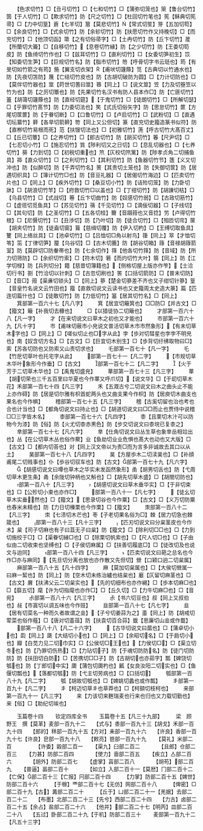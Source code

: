 <!-- { "loadSidebar": true } -->
　　【色求切竹】□【丑弓切竹】□【七和切竹】□【蒲弥切笼也】箂【鲁台切竹】筃【于人切竹】□【欺求切竹】防【尺之切竹】□【杜回切竹笔也】筅【稣典切筅帚】□【力中切篁】篬【七羊切】篃【莫悲切竹】【常式切笙】笌【五加切笱】□【余良切竹】□【式余切竹】防【余轸切竹】防【扶愿切竹作又持晚切】□【而兖切竹】□【他顶切函】箒【之有切俗帚字】□【土冉切竹】防【丘卞切竹】簅【所籣切大籥】□【自移切竹】【息卷切竹縁】防【之少切竹】防【王委切笱皮】防【鱼绮切竹作也】□【兹耳切竹】□【直利切竹】□【女委切笋初生】笖【知委切生笋】□【巨规切竹名】防【脂市切竹】笏【呼骨切字书云珽也】筠【有旻切如竹箭之有筠】箷【翼支切衣架】【甫吠切籧篨】笕【古典切以竹通水也】防【先夜切笘防】篾【亡结切竹皮也】防【古胡切破防为圆】□【力计切防也】□【莫伴切竹器也】筮【莳世切蓍曰筮】簭【同上】□【说文筮】笠【力及切簦笠以竹为也】防【之厉切簟也】防【先果切竹名汉书有防人县本作□】防【亡匪切竹】篕【胡蔼切籧篨也】防【直经切筵】【于鬼切竹】□【徒朗切竹】□【所解切瑟】□【乎罪切竹髙节】防【力委切法也】笶【式氏切俗矢字】防【思怠切竹】篚【方尾切筐篚】防【于眷切断】□【口鲁切竹】□【卢启切竹】□【武粉切】□【直遇切坛纂竹】簳【各旱切箭簳】笴【同上又公但切】篆【直兖切史籀造篆书似符】防【直栁切竹易根而死】范【扶锼切法也】□【初雅切竹】箎【呼古切竹大髙百丈】□【丘已切簟】□【之养切竹】□【郎古切竹】防【胡买切竹】箺【尺尹切】□【七忍切小竹】□【施忍切竹】筫【陟利切又之日切】□【息乱切器也】□【七养切竹】簩【力到切】□【初税切重也】笊【仄校切笊篱】防【陟孝贞角二切捕鱼具】筗【直众切竹】□【之利切竹】□【其利切竹】防【鱼器切竹节】簉【义又切冲也】防【似醉切】防【千弄切竹名】篑【其贵切土笼也】防【失御切筐】防【居遇切织具】□【簿计切竹□也】防【音豆礼器】□【居偈切竹海边】□【匹卖切竹片也】□【同上】□【疾外切竹】□【桑豆切小竹】防【诘殓切笼】防【力卧切牀】□【胡浪切竹竿】□【府救切竹□以盖也】□【丁绀切竹】防【胡諌切枯】□【乌县切竹】□【式战切】箞【丘卞切曲竹】防【奴感切竹弱】□【古政切筋竹】□【虚诳切觅鱼具】□【苏见切竹】篟【千见切竹】□【滴佞切器】□【子线切】□【其句切】防【之圣切竹】□【五各切桂】籋【音蹑箝也又音捻】竻【卢得切竹根】□【尼慑切竹】□【丑渉切】防【乃叶切】防【徒合切竹】□【殂匝切帘】筪【胡夹切竹】防【徒盍切窗】箿【慈缉切覆】防【伊入切杓】□【王缚切取鱼具】籰【同上络丝具】□【池卓切竹】□【吕恤切□角以射鸟】箻【同上】箤【才恤切笭】笜【丁律切笋】箼【乌谷切】□【古木切簏】防【胡谷切箱】簶【音禄胡簶箭室】防【莫辟切□防軬帯也】防【七余切作】箨【他各切竹箨】防【音域】防【所力切筛防】□【余织切竹索】□【符木切】箬【而灼切竹大叶】篛【同上】防【江学切椂】防【兵列切分】籍【慈昔切簿籍也】【侧格切屋上版亦作笮】【士洽切行书】劄【竹洽切以针刺】□【古忽切刷也】筈【口括切箭防】□【普末切防】□【音□】箝【渠亷切锁头】□【同上】篸【楚金切篸差不齐也又子绀切针篸】篁【音皇竹名说文云竹田也】籀【直救切说文云读书也又史籀周太史造大篆】篇【匹连切篇什也】□【徒敢切竹】防【力低切竹】簊【居其切竹名】□【同上】
　　箕部第一百六十七【凡八字】
　　箕【居宜切簸箕也】□□防□【并古文】□【籀文】簸【补我切去穅也】
　　□【以猎徒协二切簸也】
　　才部第一百六十八【凡一字】
　　才【在来切说文曰草木之初也又才能也】
　　巿部第一百六十九【凡十字】
　　巿【甫味切蔽巿小皃说文普活切草木巿巿然象形】【有未切草木字也】□【同上】□【嗟似切止也□字从此】孛【歩对切彗星也孛孛不明皃也】南【奴含切方名】□【古文】□【巨宜切木别生】□【歩背切纡绋取物曰□】索【苏各切防也又防索又山责切求也】
　　乇部第一百七十【凡一字】
　　乇【竹戹切草叶也托宅字从此】
　　部第一百七十一【凡二字】
　　【市规切草木华叶象形今作垂】□【古文】
　　部第一百七十二【凡二字】
　　【火于芳于二切草木华也】□【禹鬼切盛皃】
　　蕐部第一百七十三【凡三字】
　　蕐【胡切荣也三千五百里曰华夏也今作蕐又呼爪切】【说文华】□【于刧切草木花】禾部第一百七十四【凡三字】
　　禾【五溉古兮二切说文曰木之曲头止不能上亦作碍】防【居是切尔雅有枳首蛇两头也又曲支果今作枳】防【居庾切木曲支也果名也今作椇】
　　稽部第一百七十五【凡三字】
　　稽【古奚切留也治也考也合也计当也】□【都角切说文曰持止也】□【胡道切说文曰□□而止也贾侍中说稽□□三字皆木名】
　　桼部第一百七十六【凡四字】
　　桼【且栗切木汁可以防物今为漆】防【俗】防【火尤切桼赤黒色】防【步交切说文曰桼垸已复桼之】
　　丵部第一百七十七【凡六字】
　　丵【仕角切说文曰丛生草也象丵岳相竝出也】丛【在公切草木丛也俗作藂】业【鱼劫切业业危惧也髙大也动也又大版】□【古文】□【都内切荅也】对【同上汉文帝以为责□而为言多非诚故去其口以从土】
　　菐部第一百七十八【凡四字】
　　菐【方屋歩木二切渎菐也】□【补顔甫尾二切贱事也】仆【歩谷切驭车也】防【古文】部第一百七十九【凡六字】
　　【胡感切说文曰嘾也草木之华实未发函然象形】圅【胡男切舌也】防【弋周切草木更生条】甬【余陇切钟柄也又斛也】□【胡先切草木盛】□【胡閤切防也】
　　部第一百八十【凡三字】
　　【胡感切说文曰草木垂华实】□【于非切束也】□【公殄切小束也亦作□】
　　部第一百八十一【凡七字】
　　【徒幺切草木实垂然也】□【籀文】【思录切谷也今作粟】□【古文】□【义万切防粟也舂米未精也】防【力日切榛栗也今作栗】□【籀文】
　　朿部第一百八十二【凡三字】
　　朿【七渍切木芒也】枣【子老切果名俗为□】棘【居力切急也棘箴也】
　　部第一百八十三【凡十三字】
　　【匹刃切说文曰分枲茎皮也今作木】枲【司子切麻也有子曰苴无子曰枲】防【籀文】□【除利切□□也】□【力到切施绞于□】□【渠眷切縁□也】□【除栗切帆索也】□【尺人切□也】□【子由似由二切收束也坚缚也】□【子侯切麻属】□【扶善切履底□】□【徒改切及也说文与迨同】
　　部第一百八十四【凡三字】
　　【匹卖切说文曰葩之总名也今作□亦与麻同】【先旦切分离也放也亦作散又先但切】檾【口颖口逈二切枲属】
　　麻部第一百八十五【凡十四字】
　　麻【莫加切枲属也】□【大侯切檾属一曰麻一絜也】防【同上】防【空木切未练治纑也结枲也】黀【仄留切麻茎也】□【古文】黂【扶沸父云二切枲实也】【先的切细布也亦作緆】□【歩本切麻□也】□【靡五切】麾【许为切指麾也亦作□】□【丘久切】□【力牛切麻□也】□【音宛】
　　尗部第一百八十六【凡三字】
　　尗【书六切豆也】叔【同上又叔伯也】敊【市寘切以调五味也今作豉】
　　韭部第一百八十七【凡七字】
　　韭【居有切菜名一种而久者故谓之韭】【子兮切姜蒜为之】齑【同上】防【胡戒切荤菜也俗作薤】□【唐对切齑葅】防【扶袁切百合蒜】韱【思廉切山韭或作韯】
　　部第一百八十八【凡二十六字】
　　【古华切说文曰蓏也】□【蒲卓切小也】瓝【同上】瓞【大结切小也】□【同上】□【余昭切名】□【于扃切小也】瓣【白苋力见二切巾实】□【公侯切□王也】【力侯切□】□【渠立切冬也】防【乃罪切伤热】□【力玷切子】防【于魂切防防名】防【徒门切防防】防【扶田切白防】□【苦携切□□子】防【古胡切也亦茹字】瓢【婢饶切瓠也】防【丁郎切中实】瓟【蒲包切瓟杓也】瓤【女良汝阳二切实也】□【鱼偃切瓢也】【落都切瓠】防【弋主切劳病也】□【口括切】
　　瓠部第一百八十九【凡二字】
　　瓠【胡故切瓠也】□【婢姚切蠡也或作瓢】
　　丯部第一百九十【凡二字】
　　丯【柯迈切草丯也草莽也】□【柯頟切枝柯也】
　　来部第一百九十一【凡三字】
　　来【力该切来麰瑞麦也行来也归也又力载切勤也】来【俗】□【助纪切竢也】



　　玉篇卷十四
　　钦定四库全书
　　玉篇卷十五【凡三十九部】　　　梁　顾野王　撰【莫革】麦部一百九十二　　【式与】黍部一百九十三【胡戈】禾部一百九十四　　【郎的】秝部一百九十五【方对】耒部一百九十六　　【许良】香部一百九十七【许良】皀部一百九十八　　【敕亮】鬯部一百九十九
　　【莫礼】米部二百　　　　　【许委】毇部二百一
　　【渠九】臼部二百二　　　　【且郎】仓部二百三
　　【力甚】防部二百四　　　　【使力】啬部二百五
　　【疾立】亼部二百六　　　　【胡外】防部二百七
　　【虚掌】亯部二百八　　　　【胡苟】部二百九
　　【普逼】畐部二百十　　　　【如立】入部二百十一【莫厯】冂部二百十二　　　【亡保】部二百十三【亡报】冃部二百十四　　　【力掌】防部二百十五【婢世】防部二百十六　　　【于稼】覀部二百十七【无仿】网部二百十八　　　【俾密】□部二百十九【古】冓部二百二十　　　【丘于】凵部二百二十一【羌据】去部二百二十二　　【布墨】北部二百二十三【先兮】西部二百二十四　　【力古】卤部二百二十五【余占】盐部二百二十六　　【他并】部二百二十七【明丙】皿部二百二十八　　【五过】卧部二百二十九【于机】防部二百三十
　　麦部第一百九十二【凡五十三字】
